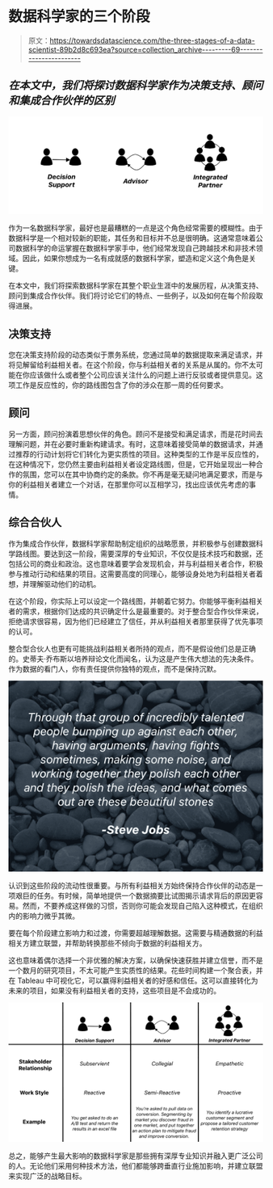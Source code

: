 # 数据科学家的三个阶段

> 原文：<https://towardsdatascience.com/the-three-stages-of-a-data-scientist-89b2d8c693ea?source=collection_archive---------69----------------------->

## *在本文中，我们将探讨数据科学家作为决策支持、顾问和集成合作伙伴的区别*

![](img/ecf826e765615cdd456503f775c45d83.png)

作为一名数据科学家，最好也是最糟糕的一点是这个角色经常需要的模糊性。由于数据科学是一个相对较新的职能，其任务和目标并不总是很明确。这通常意味着公司数据科学的命运掌握在数据科学家手中，他们经常发现自己跨越技术和非技术领域。因此，如果你想成为一名有成就感的数据科学家，塑造和定义这个角色是关键。

在本文中，我们将探索数据科学家在其整个职业生涯中的发展历程，从决策支持、顾问到集成合作伙伴。我们将讨论它们的特点、一些例子，以及如何在每个阶段取得进展。

## **决策支持**

您在决策支持阶段的动态类似于票务系统，您通过简单的数据提取来满足请求，并将见解留给利益相关者。在这个阶段，你与利益相关者的关系是从属的。你不太可能在你应该做什么或者整个公司应该关注什么的问题上进行反驳或者提供意见。这项工作是反应性的，你的路线图包含了你的涉众在那一周的任何要求。

## **顾问**

另一方面，顾问扮演着思想伙伴的角色。顾问不是接受和满足请求，而是花时间去理解问题，并在必要时重新构建请求。有时，这意味着接受简单的数据请求，并通过推荐的行动计划将它们转化为更实质性的项目。这种类型的工作是半反应性的，在这种情况下，您仍然主要由利益相关者设定路线图，但是，它开始呈现出一种合作的氛围，您可以在其中协商约定的条款。你不再是毫无疑问地满足要求，而是与你的利益相关者建立一个对话，在那里你可以互相学习，找出应该优先考虑的事情。

## **综合合伙人**

作为集成合作伙伴，数据科学家帮助制定组织的战略愿景，并积极参与创建数据科学路线图。要达到这一阶段，需要深厚的专业知识，不仅仅是技术技巧和数据，还包括公司的商业和政治。这也意味着要学会发现机会，并与利益相关者合作，积极参与推动行动和结果的项目。这需要高度的同理心，能够设身处地为利益相关者着想，并理解驱动他们的动机。

在这个阶段，你实际上可以设定一个路线图，并朝着它努力。你能够平衡利益相关者的需求，根据你们达成的共识确定什么是最重要的。对于整合型合作伙伴来说，拒绝请求很容易，因为他们已经建立了信任，并从利益相关者那里获得了优先事项的认可。

整合型合伙人也更有可能挑战利益相关者所持的观点，而不是假设他们总是正确的。史蒂夫·乔布斯以培养辩论文化而闻名，认为这是产生伟大想法的先决条件。作为数据的看门人，你有责任提供你独特的观点，而不是保持沉默。

![](img/05a1dafa0bc04f42636cb21819273679.png)

认识到这些阶段的流动性很重要。与所有利益相关方始终保持合作伙伴的动态是一项艰巨的任务。有时候，简单地提供一个数据摘要比试图揭示请求背后的原因更容易。然而，不要养成这样做的习惯，否则你可能会发现自己陷入这种模式，在组织内的影响力微乎其微。

要在每个阶段建立影响力和过渡，你需要超越理解数据。这需要与精通数据的利益相关方建立联盟，并帮助转换那些不倾向于数据的利益相关方。

这也意味着偶尔选择一个非优雅的解决方案，以确保快速获胜并建立信誉，而不是一个数月的研究项目，不太可能产生实质性的结果。花些时间构建一个聚合表，并在 Tableau 中可视化它，可以赢得利益相关者的好感和信任。这可以直接转化为未来的项目，如果没有利益相关者的支持，这些项目是不会成功的。

![](img/89f9b4a6234a208a26ba42aa35702ba6.png)

总之，能够产生最大影响的数据科学家是那些拥有深厚专业知识并融入更广泛公司的人。无论他们采用何种技术方法，他们都能够跨垂直行业施加影响，并建立联盟来实现广泛的战略目标。